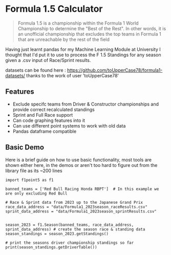 # Formula 1.5 Calculator

> Formula 1.5 is a championship within the Formula 1 World Championship to determine the "Best of the Rest". In other words, it is an unofficial championship that excludes the top teams in Formula 1 that are unreachable by the rest of the field

Having just learnt pandas for my Machine Learning Module at University I thought that I'd put it to use to process the F 1.5 Standings for any season given a .csv input of Race/Sprint results.

datasets can be found here : https://github.com/toUpperCase78/formula1-datasets/ thanks to the work of user 'toUpperCase78'

## Features 
- Exclude specifc teams from Driver & Constructor championships and provide correct recalculated standings
- Sprint and Full Race support
- Can code graphing features into it
- Can use different point systems to work with old data
- Pandas dataframe compatible

## Basic Demo
Here is a brief guide on how to use basic functionality, most tools are shown either here, in the demos or aren't too hard to figure out from the library file as its ~200 lines

```
import f1point5 as f1

banned_teams = ['Red Bull Racing Honda RBPT']  # In this example we are only excluding Red Bull

# Race & Sprint data from 2023 up to the Japanese Grand Prix
race_data_address = "data/Formula1_2023season_raceResults.csv"
sprint_data_address = "data/Formula1_2023season_sprintResults.csv"


season_2023 = f1.Season(banned_teams, race_data_address, sprint_data_address) # create the season race & standing data
season_standings = season_2023.getStandings()

# print the seasons driver championship standings so far
print(season_standings.getDriverTable())
```
